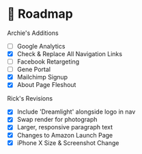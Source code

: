 # 🚴‍ Roadmap

Archie's Additions

- [ ] Google Analytics 
- [x] Check & Replace All Navigation Links
- [ ] Facebook Retargeting
- [ ] Gene Portal
- [x] Mailchimp Signup
- [x] About Page Fleshout

Rick's Revisions

- [x] Include 'Dreamlight' alongside logo in nav
- [x] Swap render for photograph
- [x] Larger, responsive paragraph text
- [x] Changes to Amazon Launch Page
- [x] iPhone X Size & Screenshot Change
